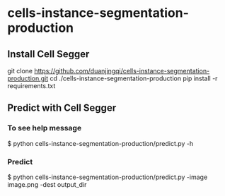 # cells-instance-segmentation-production

## Install Cell Segger
git clone https://github.com/duanjingqi/cells-instance-segmentation-production.git
cd ./cells-instance-segmentation-production
pip install -r requirements.txt

## Predict with Cell Segger
### To see help message
$ python cells-instance-segmentation-production/predict.py -h

### Predict
$ python cells-instance-segmentation-production/predict.py -image image.png -dest output_dir

